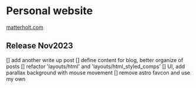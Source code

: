 # Personal website

[matterholt.com](https://www.matterholt.com/)

## Release Nov2023

[] add another write up post
[] define content for blog, better organize of posts
[] refactor 'layouts/html' and 'layouts/html_styled_comps'
[] UI, add parallax background with mouse movement
[] remove astro favcon and use my own
